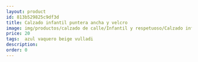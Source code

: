 ```yaml
---
layout: product
id: 813b529825c9df3d
title: Calzado infantil puntera ancha y velcro
image: img/productos/calzado de calle/Infantil y respetuoso/Calzado infantil puntera ancha y velcro=20= azul vaquero beige vulladi.webp
price: 20
tags:  azul vaquero beige vulladi
description: 
order: 0
---
```

